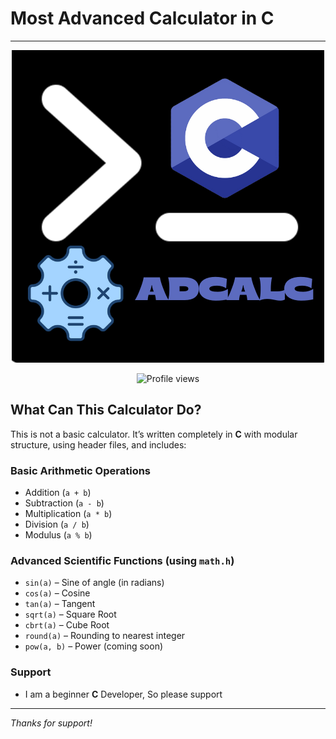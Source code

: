 # **Most Advanced Calculator in C**

---

<p align="center">
  <img src="logo.png" width="500" height="500" alt="AdCalc Logo" />
</p>
<p align="center">
  <img src="https://komarev.com/ghpvc/?username=M-Rithish&label=Profile%20Views&color=yellow&style=flat-square" alt="Profile views" />
</p>

## What Can This Calculator Do?

This is not a basic calculator. It’s written completely in **C** with modular structure, using header files, and includes:

### Basic Arithmetic Operations
- Addition (`a + b`)
- Subtraction (`a - b`)
- Multiplication (`a * b`)
- Division (`a / b`)
- Modulus (`a % b`)

### Advanced Scientific Functions (using `math.h`)
- `sin(a)` – Sine of angle (in radians)
- `cos(a)` – Cosine
- `tan(a)` – Tangent
- `sqrt(a)` – Square Root
- `cbrt(a)` – Cube Root
- `round(a)` – Rounding to nearest integer
- `pow(a, b)` – Power (coming soon)

### Support
- I am a beginner **C** Developer, So please support

---
_Thanks for support!_
